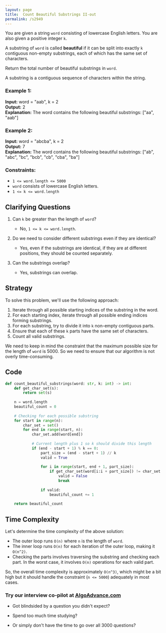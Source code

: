 ```yaml
---
layout: page
title:  Count Beautiful Substrings II-out
permalink: /s2949
---
```

You are given a string `word` consisting of lowercase English letters. You are also given a positive integer `k`. 

A substring of `word` is called **beautiful** if it can be split into exactly `k` contiguous non-empty substrings, each of which has the same set of characters.

Return the total number of beautiful substrings in `word`.

A substring is a contiguous sequence of characters within the string.

### Example 1:
**Input:** word = "aab", k = 2  
**Output:** 2  
**Explanation:** The word contains the following beautiful substrings: ["aa", "aab"]

### Example 2:
**Input:** word = "abcba", k = 2  
**Output:** 7  
**Explanation:** The word contains the following beautiful substrings: ["ab", "abc", "bc", "bcb", "cb", "cba", "ba"]

### Constraints:
- `1 <= word.length <= 5000`
- `word` consists of lowercase English letters.
- `1 <= k <= word.length`

## Clarifying Questions
1. Can `k` be greater than the length of `word`?
   - No, `1 <= k <= word.length`.

2. Do we need to consider different substrings even if they are identical?
   - Yes, even if the substrings are identical, if they are at different positions, they should be counted separately.

3. Can the substrings overlap?
   - Yes, substrings can overlap.

## Strategy
To solve this problem, we'll use the following approach:
1. Iterate through all possible starting indices of the substring in the word.
2. For each starting index, iterate through all possible ending indices forming substrings.
3. For each substring, try to divide it into `k` non-empty contiguous parts.
4. Ensure that each of these `k` parts have the same set of characters.
5. Count all valid substrings.

We need to keep in mind the constraint that the maximum possible size for the length of `word` is 5000. So we need to ensure that our algorithm is not overly time-consuming.

## Code
```python
def count_beautiful_substrings(word: str, k: int) -> int:
    def get_char_set(s):
        return set(s)
    
    n = word.length
    beautiful_count = 0
    
    # Checking for each possible substring
    for start in range(n):
        char_set = set()
        for end in range(start, n):
            char_set.add(word[end])
            
            # Current length plus 1 so k should divide this length
            if (end - start + 1) % k == 0:
                part_size = (end - start + 1) // k
                valid = True
                
                for i in range(start, end + 1, part_size):
                    if get_char_set(word[i:i + part_size]) != char_set:
                        valid = False
                        break
                
                if valid:
                    beautiful_count += 1
    
    return beautiful_count
```

## Time Complexity
Let's determine the time complexity of the above solution:
- The outer loop runs `O(n)` where `n` is the length of `word`.
- The inner loop runs `O(n)` for each iteration of the outer loop, making it `O(n^2)`.
- Checking the parts involves traversing the substring and checking each part. In the worst case, it involves `O(n)` operations for each valid part.

So, the overall time complexity is approximately `O(n^3)`, which might be a bit high but it should handle the constraint (`n <= 5000`) adequately in most cases.


### Try our interview co-pilot at [AlgoAdvance.com](https://algoAdvance.com)

- Got blindsided by a question you didn't expect?

- Spend too much time studying?

- Or simply don't have the time to go over all 3000 questions?

